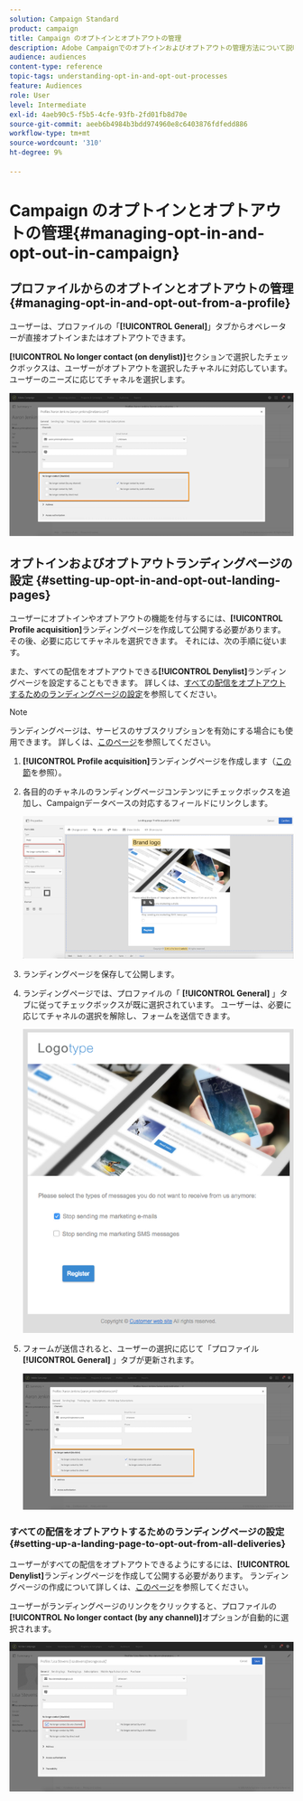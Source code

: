 ```yaml
---
solution: Campaign Standard
product: campaign
title: Campaign のオプトインとオプトアウトの管理
description: Adobe Campaignでのオプトインおよびオプトアウトの管理方法について説明します。
audience: audiences
content-type: reference
topic-tags: understanding-opt-in-and-opt-out-processes
feature: Audiences
role: User
level: Intermediate
exl-id: 4aeb90c5-f5b5-4cfe-93fb-2fd01fb8d70e
source-git-commit: aeeb6b4984b3bdd974960e8c6403876fdfedd886
workflow-type: tm+mt
source-wordcount: '310'
ht-degree: 9%

---
```


# Campaign のオプトインとオプトアウトの管理{#managing-opt-in-and-opt-out-in-campaign}

## プロファイルからのオプトインとオプトアウトの管理 {#managing-opt-in-and-opt-out-from-a-profile}

ユーザーは、プロファイルの「**[!UICONTROL General]**」タブからオペレーターが直接オプトインまたはオプトアウトできます。

**[!UICONTROL No longer contact (on denylist)]**&#x200B;セクションで選択したチェックボックスは、ユーザーがオプトアウトを選択したチャネルに対応しています。 ユーザーのニーズに応じてチャネルを選択します。

![](assets/optin_landingpage_3.png)

## オプトインおよびオプトアウトランディングページの設定 {#setting-up-opt-in-and-opt-out-landing-pages}

ユーザーにオプトインやオプトアウトの機能を付与するには、**[!UICONTROL Profile acquisition]**&#x200B;ランディングページを作成して公開する必要があります。 その後、必要に応じてチャネルを選択できます。 それには、次の手順に従います。

また、すべての配信をオプトアウトできる&#x200B;**[!UICONTROL Denylist]**&#x200B;ランディングページを設定することもできます。 詳しくは、[すべての配信をオプトアウトするためのランディングページの設定](#setting-up-a-landing-page-to-opt-out-from-all-deliveries)を参照してください。

>[!NOTE]
>
>ランディングページは、サービスのサブスクリプションを有効にする場合にも使用できます。 詳しくは、[このページ](../../channels/using/configuring-landing-page.md#linking-a-landing-page-to-a-service)を参照してください。

1. **[!UICONTROL Profile acquisition]**&#x200B;ランディングページを作成します（[この節](../../channels/using/getting-started-with-landing-pages.md)を参照）。
1. 各目的のチャネルのランディングページコンテンツにチェックボックスを追加し、Campaignデータベースの対応するフィールドにリンクします。

   ![](assets/optin_landingpage_1.png)

1. ランディングページを保存して公開します。
1. ランディングページでは、プロファイルの「 **[!UICONTROL General]** 」タブに従ってチェックボックスが既に選択されています。 ユーザーは、必要に応じてチャネルの選択を解除し、フォームを送信できます。

   ![](assets/optin_landingpage_2.png)

1. フォームが送信されると、ユーザーの選択に応じて「プロファイル&#x200B;**[!UICONTROL General]** 」タブが更新されます。

   ![](assets/optin_landingpage_3.png)

### すべての配信をオプトアウトするためのランディングページの設定 {#setting-up-a-landing-page-to-opt-out-from-all-deliveries}

ユーザーがすべての配信をオプトアウトできるようにするには、**[!UICONTROL Denylist]**&#x200B;ランディングページを作成して公開する必要があります。 ランディングページの作成について詳しくは、[このページ](../../channels/using/getting-started-with-landing-pages.md)を参照してください。

ユーザーがランディングページのリンクをクリックすると、プロファイルの&#x200B;**[!UICONTROL No longer contact (by any channel)]**&#x200B;オプションが自動的に選択されます。

![](assets/blocklisting_allchannels.png)
